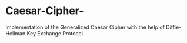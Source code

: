 # Caesar-Cipher-
Implementation of the Generalized Caesar Cipher with the help of Diffie-Hellman Key Exchange Protocol.
